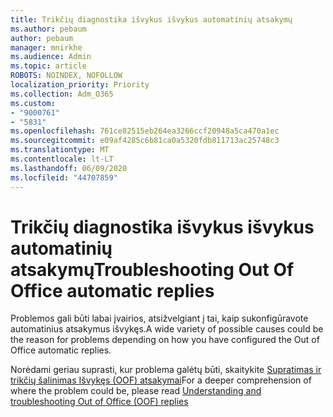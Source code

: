 ```yaml
---
title: Trikčių diagnostika išvykus išvykus automatinių atsakymų
ms.author: pebaum
author: pebaum
manager: mnirkhe
ms.audience: Admin
ms.topic: article
ROBOTS: NOINDEX, NOFOLLOW
localization_priority: Priority
ms.collection: Adm_O365
ms.custom:
- "9000761"
- "5831"
ms.openlocfilehash: 761ce82515eb264ea3266ccf20948a5ca470a1ec
ms.sourcegitcommit: e09af4285c6b81ca0a5320fdb811713ac25748c3
ms.translationtype: MT
ms.contentlocale: lt-LT
ms.lasthandoff: 06/09/2020
ms.locfileid: "44707859"
---
```

# <a name="troubleshooting-out-of-office-automatic-replies"></a><span data-ttu-id="62bce-102">Trikčių diagnostika išvykus išvykus automatinių atsakymų</span><span class="sxs-lookup"><span data-stu-id="62bce-102">Troubleshooting Out Of Office automatic replies</span></span>

<span data-ttu-id="62bce-103">Problemos gali būti labai įvairios, atsižvelgiant į tai, kaip sukonfigūravote automatinius atsakymus išvykęs.</span><span class="sxs-lookup"><span data-stu-id="62bce-103">A wide variety of possible causes could be the reason for problems depending on how you have configured the Out of Office automatic replies.</span></span>

<span data-ttu-id="62bce-104">Norėdami geriau suprasti, kur problema galėtų būti, skaitykite [Supratimas ir trikčių šalinimas Išvykęs (OOF) atsakymai](https://techcommunity.microsoft.com/t5/exchange-team-blog/understanding-and-troubleshooting-out-of-office-oof-replies/ba-p/1411972)</span><span class="sxs-lookup"><span data-stu-id="62bce-104">For a deeper comprehension of where the problem could be, please read  [Understanding and troubleshooting Out of Office (OOF) replies](https://techcommunity.microsoft.com/t5/exchange-team-blog/understanding-and-troubleshooting-out-of-office-oof-replies/ba-p/1411972)</span></span>